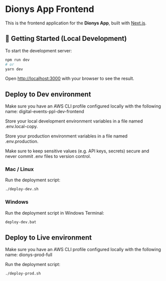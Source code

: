# Dionys App Frontend

This is the frontend application for the **Dionys App**, built with [Next.js](https://nextjs.org).

## 🚀 Getting Started (Local Development)

To start the development server:

```bash
npm run dev
# or
yarn dev
```

Open [http://localhost:3000](http://localhost:3000) with your browser to see the result.

## Deploy to Dev environment

Make sure you have an AWS CLI profile configured locally with the following name:
digital-events-ppl-dev-frontend

Store your local development environment variables in a file named .env.local-copy.

Store your production environment variables in a file named .env.production.

Make sure to keep sensitive values (e.g. API keys, secrets) secure and never commit .env files to version control.

### Mac / Linux
Run the deployment script:
```bash
./deploy-dev.sh
```

### Windows
Run the deployment script in Windows Terminal:
```bash
deploy-dev.bat
```

## Deploy to Live environment

Make sure you have an AWS CLI profile configured locally with the following name:
dionys-prod-full

Run the deployment script:
```bash
./deploy-prod.sh
```
